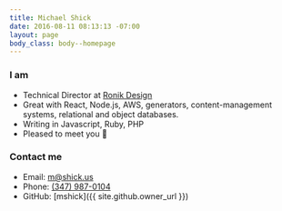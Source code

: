 ```yaml
---
title: Michael Shick
date: 2016-08-11 08:13:13 -07:00
layout: page
body_class: body--homepage
---
```


### I am

* Technical Director at [Ronik Design](http://www.ronikdesign.com)
* Great with React, Node.js, AWS, generators, content-management systems,     relational and object databases.
* Writing in Javascript, Ruby, PHP
* Pleased to meet you 👋

### Contact me

* Email: [m@shick.us](mailto:m@shick.us)
* Phone: [(347) 987-0104](tel:3479870104)
* GitHub: [mshick]({{ site.github.owner_url }})
